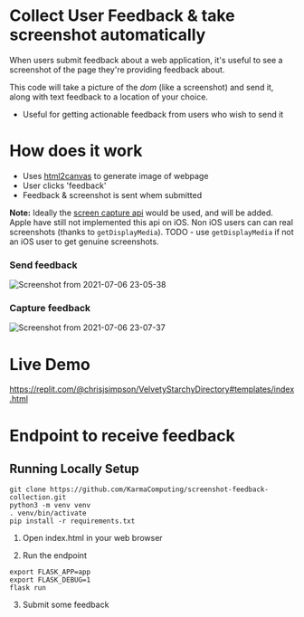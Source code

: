 # Collect User Feedback & take screenshot automatically

When users submit feedback about a web application, it's useful
to see a screenshot of the page they're providing feedback about.


This code will take a picture of the *dom* (like a screenshot) and
send it, along with text feedback to a location of your choice.

- Useful for getting actionable feedback from users who wish to send it

# How does it work

- Uses [html2canvas](https://html2canvas.hertzen.com/) to generate image of webpage
- User clicks 'feedback'
- Feedback & screenshot is sent whem submitted

**Note:** Ideally the [screen capture api](https://developer.mozilla.org/en-US/docs/Web/API/Screen_Capture_API/Using_Screen_Capture) would be used, and will be added. Apple have still not implemented this api on iOS. Non iOS users can can real screenshots (thanks to `getDisplayMedia`). TODO - use `getDisplayMedia` if not an iOS user to get genuine screenshots.


### Send feedback
![Screenshot from 2021-07-06 23-05-38](https://user-images.githubusercontent.com/1718624/124672502-06d1fc00-deaf-11eb-806a-a1eeca9981ea.png)

### Capture feedback
![Screenshot from 2021-07-06 23-07-37](https://user-images.githubusercontent.com/1718624/124672526-13eeeb00-deaf-11eb-905f-e613c51f1217.png)


# Live Demo

https://replit.com/@chrisjsimpson/VelvetyStarchyDirectory#templates/index.html

# Endpoint to receive feedback

## Running Locally Setup
```
git clone https://github.com/KarmaComputing/screenshot-feedback-collection.git
python3 -m venv venv
. venv/bin/activate
pip install -r requirements.txt
```

1. Open index.html in your web browser

2. Run the endpoint

```
export FLASK_APP=app
export FLASK_DEBUG=1
flask run
```

3. Submit some feedback
